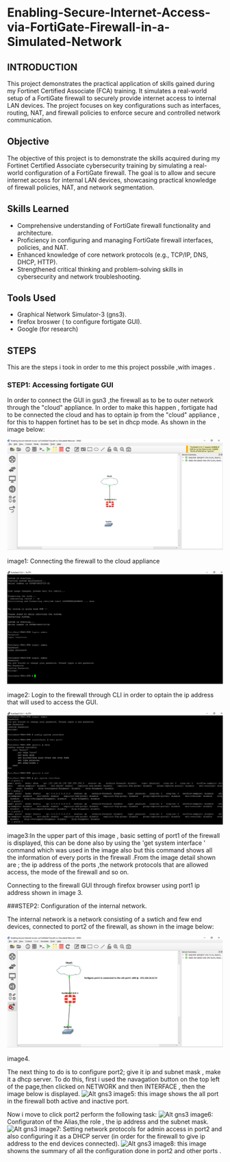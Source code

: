 # Enabling-Secure-Internet-Access-via-FortiGate-Firewall-in-a-Simulated-Network
## INTRODUCTION
This project demonstrates the practical application of skills gained during my Fortinet Certified Associate (FCA) training. It simulates a real-world setup of a FortiGate firewall to securely provide internet access to internal LAN devices. The project focuses on key configurations such as interfaces, routing, NAT, and firewall policies to enforce secure and controlled network communication.
## Objective
The objective of this project is to demonstrate the skills acquired during my Fortinet Certified Associate cybersecurity training by simulating a real-world configuration of a FortiGate firewall. The goal is to allow and secure internet access for internal LAN devices, showcasing practical knowledge of firewall policies, NAT, and network segmentation.
## Skills Learned
- Comprehensive understanding of FortiGate firewall functionality and architecture.
- Proficiency in configuring and managing FortiGate firewall interfaces, policies, and NAT. 
- Enhanced knowledge of core network protocols (e.g., TCP/IP, DNS, DHCP, HTTP).
- Strengthened critical thinking and problem-solving skills in cybersecurity and network troubleshooting.
## Tools Used
- Graphical Network Simulator-3 (gns3).
- firefox broswer ( to configure fortigate GUI).
- Google (for research)
## STEPS 
This are the steps i took in order to me this project possbile ,with images .
### STEP1: Accessing fortigate GUI
In order to connect the GUI in gsn3 ,the firewall as to be to outer network through the "cloud" appliance. In order to make this happen , fortigate had to be connected the cloud  and has to optain ip from the "cloud" appliance , for this to happen fortinet has to be set in dhcp mode. As shown in the image below:

![Alt gns3](https://github.com/Adegbenga-111/Enabling-Secure-Internet-Access-via-FortiGate-Firewall-in-a-Simulated-Network/blob/main/Enabling%20Secure%20Internet%20Access%20via%20FortiGate%20Firewall%20in%20a%20Simulated%20Network%20-%20GNS3%207_16_2025%206_29_18%20AM.png)

image1: Connecting the firewall to the cloud appliance 

![Alt gns3](https://github.com/Adegbenga-111/Enabling-Secure-Internet-Access-via-FortiGate-Firewall-in-a-Simulated-Network/blob/main/FortiGate7.0.9-1%20-%20PuTTY%207_16_2025%206_32_36%20AM.png)

image2: Login to the firewall through  CLI in order to optain the ip address that will used to access the GUI.

![Alt gns3](https://github.com/Adegbenga-111/Enabling-Secure-Internet-Access-via-FortiGate-Firewall-in-a-Simulated-Network/blob/main/FortiGate7.0.9-1%20-%20PuTTY%207_16_2025%206_44_18%20AM.png)

image3:In the upper part of this image , basic setting of port1 of the firewall is displayed, this can be done also by using the 'get system interface ' command which was used in the image also but this command shows all the information of every ports in the firewall .From the image detail shown are ; the ip address of the ports ,the network protocols that are allowed access, the mode of the firewall and so on. 

 Connecting to the firewall GUI through firefox browser using port1 ip address shown in image 3.

 ###STEP2: Configuration of the internal network.

The internal network is a network consisting of a swtich and few end devices, connected to port2 of the firewall, as shown in the image below:
 
![Alt gns3](https://github.com/Adegbenga-111/Enabling-Secure-Internet-Access-via-FortiGate-Firewall-in-a-Simulated-Network/blob/main/Enabling%20Secure%20Internet%20Access%20via%20FortiGate%20Firewall%20in%20a%20Simulated%20Network%20-%20GNS3%207_16_2025%206_46_52%20AM.png)

image4.

The next thing to do is to configure port2; give it ip and subnet mask , make it a dhcp server. To do this, first i used the navagation button on the top left of the page,then clicked on NETWORK and then INTERFACE , then the image below is displayed.
![Alt gns3](https://github.com/Adegbenga-111/Enabling-Secure-Internet-Access-via-FortiGate-Firewall-in-a-Simulated-Network/blob/main/FortiGate%20-%20FortiGate-VM64-KVM%20%E2%80%94%20Mozilla%20Firefox%207_16_2025%206_56_15%20AM.png)
image5: this image shows the all port in the firewall both active and inactive port.

Now i move to click port2 perform the following task:
![Alt gns3](https://github.com/Adegbenga-111/Enabling-Secure-Internet-Access-via-FortiGate-Firewall-in-a-Simulated-Network/blob/main/FortiGate%20-%20FortiGate-VM64-KVM%20%E2%80%94%20Mozilla%20Firefox%207_16_2025%207_00_02%20AM.png)
image6: Configuraton of the Alias,the role , the ip address and the subnet mask.
![Alt gns3](https://github.com/Adegbenga-111/Enabling-Secure-Internet-Access-via-FortiGate-Firewall-in-a-Simulated-Network/blob/main/FortiGate%20-%20FortiGate-VM64-KVM%20%E2%80%94%20Mozilla%20Firefox%207_16_2025%207_00_25%20AM.png)
image7: Setting network protocols for admin access in port2 and also configuring it as a DHCP server (in order for the firewall to give ip address to the end devices connected).
![Alt gns3](https://github.com/Adegbenga-111/Enabling-Secure-Internet-Access-via-FortiGate-Firewall-in-a-Simulated-Network/blob/main/FortiGate%20-%20FortiGate-VM64-KVM%20%E2%80%94%20Mozilla%20Firefox%207_16_2025%207_01_09%20AM.png)
image8: this image showns the summary of all the configuration done in port2 and other ports .







